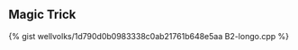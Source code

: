 <div id="magic"></div>

## Magic Trick

{% gist wellvolks/1d790d0b0983338c0ab21761b648e5aa B2-longo.cpp %}
